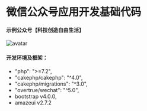 # 微信公众号应用开发基础代码

#### 示例公众号【科技创造自由生活】
![avatar](http://wx.jyfrl.com/img/qrcode_kjczzysh.jpg)

#### 开发环境及框架：
* "php": ">=7.2",
* "cakephp/cakephp": "^4.0",
* "cakephp/migrations": "^3.0",
* "overtrue/wechat": "^5.0",
* bootstrap v4.0.0,
* amazeui v2.7.2
    
